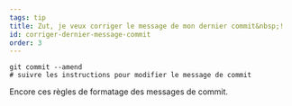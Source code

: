 ```yaml
---
tags: tip
title: Zut, je veux corriger le message de mon dernier commit&nbsp;!
id: corriger-dernier-message-commit
order: 3
---
```

```git
git commit --amend
# suivre les instructions pour modifier le message de commit
```

Encore ces règles de formatage des messages de commit.
